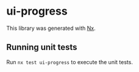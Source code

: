 # ui-progress

This library was generated with [Nx](https://nx.dev).

## Running unit tests

Run `nx test ui-progress` to execute the unit tests.
